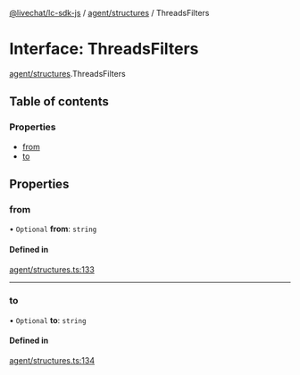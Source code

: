 [@livechat/lc-sdk-js](../README.md) / [agent/structures](../modules/agent_structures.md) / ThreadsFilters

# Interface: ThreadsFilters

[agent/structures](../modules/agent_structures.md).ThreadsFilters

## Table of contents

### Properties

- [from](agent_structures.ThreadsFilters.md#from)
- [to](agent_structures.ThreadsFilters.md#to)

## Properties

### from

• `Optional` **from**: `string`

#### Defined in

[agent/structures.ts:133](https://github.com/livechat/lc-sdk-js/blob/a3fdde0/src/agent/structures.ts#L133)

___

### to

• `Optional` **to**: `string`

#### Defined in

[agent/structures.ts:134](https://github.com/livechat/lc-sdk-js/blob/a3fdde0/src/agent/structures.ts#L134)
